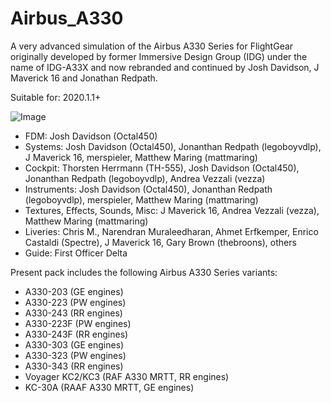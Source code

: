 # Airbus_A330
A very advanced simulation of the Airbus A330 Series for FlightGear originally developed by former Immersive Design Group (IDG) under the name of IDG-A33X and now rebranded and continued by Josh Davidson, J Maverick 16 and Jonathan Redpath.

Suitable for: 2020.1.1+

![Image](https://upload.wikimedia.org/wikipedia/commons/thumb/1/1a/Logo_Airbus_A330.svg/640px-Logo_Airbus_A330.svg.png)

- FDM: Josh Davidson (Octal450)
- Systems: Josh Davidson (Octal450), Jonanthan Redpath (legoboyvdlp), J Maverick 16, merspieler, Matthew Maring (mattmaring)
- Cockpit: Thorsten Herrmann (TH-555), Josh Davidson (Octal450), Jonanthan Redpath (legoboyvdlp), Andrea Vezzali (vezza)
- Instruments: Josh Davidson (Octal450), Jonanthan Redpath (legoboyvdlp), merspieler, Matthew Maring (mattmaring)
- Textures, Effects, Sounds, Misc: J Maverick 16, Andrea Vezzali (vezza), Matthew Maring (mattmaring)
- Liveries: Chris M., Narendran Muraleedharan, Ahmet Erfkemper, Enrico Castaldi (Spectre), J Maverick 16, Gary Brown (thebroons), others
- Guide: First Officer Delta

Present pack includes the following Airbus A330 Series variants:
- A330-203 (GE engines)
- A330-223 (PW engines)
- A330-243 (RR engines)
- A330-223F (PW engines)
- A330-243F (RR engines)
- A330-303 (GE engines)
- A330-323 (PW engines)
- A330-343 (RR engines)
- Voyager KC2/KC3 (RAF A330 MRTT, RR engines)
- KC-30A (RAAF A330 MRTT, GE engines)